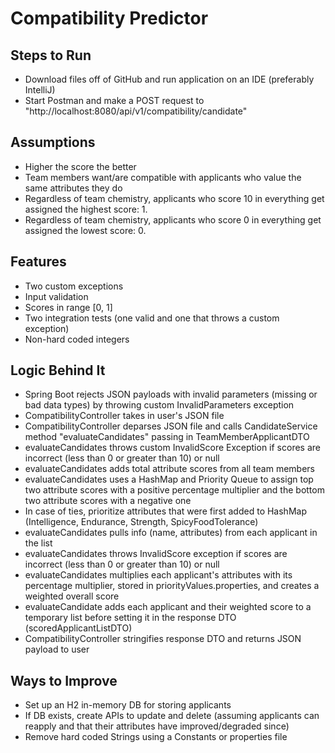 # Compatibility Predictor

## Steps to Run
- Download files off of GitHub and run application on an IDE (preferably IntelliJ)
- Start Postman and make a POST request to "http://localhost:8080/api/v1/compatibility/candidate"

## Assumptions
- Higher the score the better
- Team members want/are compatible with applicants who value the same attributes they do
- Regardless of team chemistry, applicants who score 10 in everything get assigned the highest score: 1.
- Regardless of team chemistry, applicants who score 0 in everything get assigned the lowest score: 0.


## Features
- Two custom exceptions
- Input validation
- Scores in range [0, 1]
- Two integration tests (one valid and one that throws a custom exception)
- Non-hard coded integers 

## Logic Behind It
- Spring Boot rejects JSON payloads with invalid parameters (missing or bad data types) by throwing custom InvalidParameters exception
- CompatibilityController takes in user's JSON file
- CompatibilityController deparses JSON file and calls CandidateService method "evaluateCandidates" passing in TeamMemberApplicantDTO
- evaluateCandidates throws custom InvalidScore Exception if scores are incorrect (less than 0 or greater than 10) or null
- evaluateCandidates adds total attribute scores from all team members
- evaluateCandidates uses a HashMap and Priority Queue to assign top two attribute scores with a positive percentage multiplier and the bottom two attribute scores
with a negative one
- In case of ties, prioritize attributes that were first added to HashMap (Intelligence, Endurance, Strength, SpicyFoodTolerance)
- evaluateCandidates pulls info (name, attributes) from each applicant in the list
- evaluateCandidates throws InvalidScore exception if scores are incorrect (less than 0 or greater than 10) or null
- evaluateCandidates multiplies each applicant's attributes with its percentage multiplier, stored in priorityValues.properties, and creates a weighted overall score
- evaluateCandidate adds each applicant and their weighted score to a temporary list before setting it in the response DTO (scoredApplicantListDTO)
- CompatibilityController stringifies response DTO and returns JSON payload to user

## Ways to Improve
- Set up an H2 in-memory DB for storing applicants
- If DB exists, create APIs to update and delete (assuming applicants can reapply and that their attributes have improved/degraded since)
- Remove hard coded Strings using a Constants or properties file
